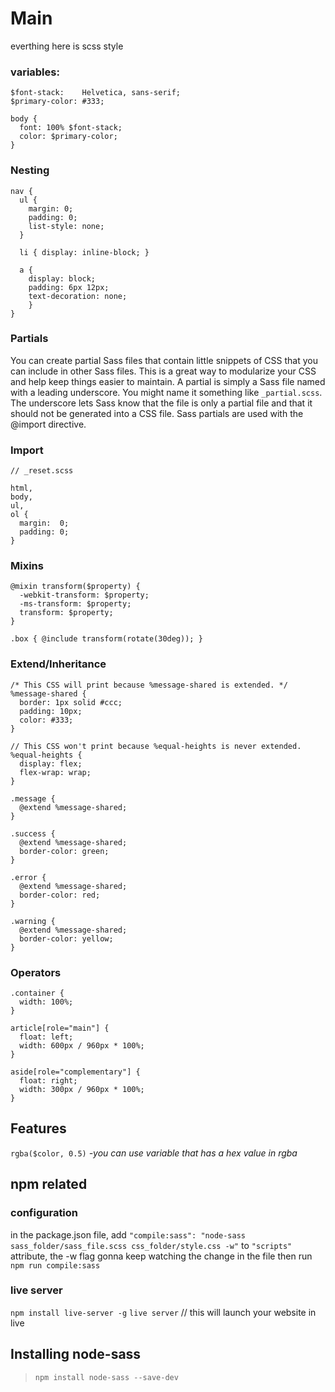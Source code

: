# Main 
everthing here is scss style
### variables: 
```
$font-stack:    Helvetica, sans-serif;
$primary-color: #333;

body {
  font: 100% $font-stack;
  color: $primary-color;
}
```

### Nesting
```
nav {
  ul {
    margin: 0;
    padding: 0;
    list-style: none;
  }

  li { display: inline-block; }

  a {
    display: block;
    padding: 6px 12px;
    text-decoration: none;
    }
}
```

### Partials
You can create partial Sass files that contain little snippets of CSS that you can include in other Sass files. This is a great way to modularize your CSS and help keep things easier to maintain. A partial is simply a Sass file named with a leading underscore. You might name it something like ```_partial.scss```. The underscore lets Sass know that the file is only a partial file and that it should not be generated into a CSS file. Sass partials are used with the @import directive.

### Import
```
// _reset.scss

html,
body,
ul,
ol {
  margin:  0;
  padding: 0;
}
```
### Mixins
```
@mixin transform($property) {
  -webkit-transform: $property;
  -ms-transform: $property;
  transform: $property;
}

.box { @include transform(rotate(30deg)); }
```

### Extend/Inheritance
```
/* This CSS will print because %message-shared is extended. */
%message-shared {
  border: 1px solid #ccc;
  padding: 10px;
  color: #333;
}

// This CSS won't print because %equal-heights is never extended.
%equal-heights {
  display: flex;
  flex-wrap: wrap;
}

.message {
  @extend %message-shared;
}

.success {
  @extend %message-shared;
  border-color: green;
}

.error {
  @extend %message-shared;
  border-color: red;
}

.warning {
  @extend %message-shared;
  border-color: yellow;
}
```

### Operators
```
.container {
  width: 100%;
}

article[role="main"] {
  float: left;
  width: 600px / 960px * 100%;
}

aside[role="complementary"] {
  float: right;
  width: 300px / 960px * 100%;
}
```

## Features
```rgba($color, 0.5)``` *-you can use variable that has a hex value in rgba*


## npm related
### configuration
in the package.json file, add  ```"compile:sass": "node-sass sass_folder/sass_file.scss css_folder/style.css -w"``` to ```"scripts"```  attribute, the -w flag gonna keep watching the change in the file
then run ```npm run compile:sass```

### live server
```npm install live-server -g```
```live server``` // this will launch your website in live

## Installing node-sass
> ```npm install node-sass --save-dev```
